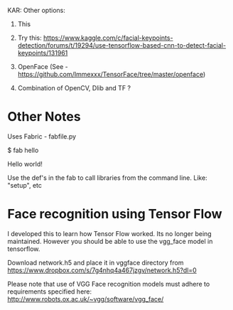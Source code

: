 KAR: Other options: 

1. This 

2. Try this: https://www.kaggle.com/c/facial-keypoints-detection/forums/t/19294/use-tensorflow-based-cnn-to-detect-facial-keypoints/131961

3. OpenFace (See - https://github.com/Immexxx/TensorFace/tree/master/openface) 

4. Combination of OpenCV, Dlib and TF ? 

Other Notes
======================

Uses Fabric - fabfile.py 

$ fab hello

Hello world!

Use the def's in the fab to call libraries from the command line. Like: "setup", etc 








Face recognition using Tensor Flow
======================
I developed this to learn how Tensor Flow worked. Its no longer being maintained. However you should be able to use the vgg_face model in tensorflow. 

Download network.h5 and place it in vggface directory from 
https://www.dropbox.com/s/7g4nhq4a467jzgv/network.h5?dl=0

Please note that use of VGG Face recognition models must adhere to requirements specified here: http://www.robots.ox.ac.uk/~vgg/software/vgg_face/

